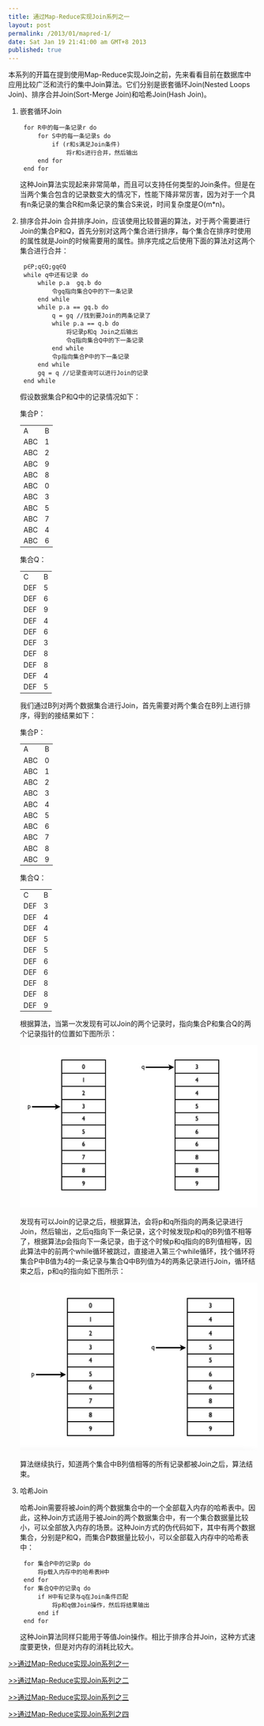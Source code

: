 ```yaml
---
title: 通过Map-Reduce实现Join系列之一
layout: post
permalink: /2013/01/mapred-1/
date: Sat Jan 19 21:41:00 am GMT+8 2013
published: true
---
```


本系列的开篇在提到使用Map-Reduce实现Join之前，先来看看目前在数据库中应用比较广泛和流行的集中Join算法。它们分别是嵌套循环Join(Nested Loops Join)、排序合并Join(Sort-Merge Join)和哈希Join(Hash Join)。

1. 嵌套循环Join 

		for R中的每一条记录r do
			for S中的每一条记录s do
				if (r和s满足Join条件)
					将r和s进行合并，然后输出
			end for
		end for

	这种Join算法实现起来非常简单，而且可以支持任何类型的Join条件。但是在当两个集合包含的记录数变大的情况下，性能下降非常厉害，因为对于一个具有n条记录的集合R和m条记录的集合S来说，时间复杂度是O(m*n)。
2. 排序合并Join
	合并排序Join，应该使用比较普遍的算法，对于两个需要进行Join的集合P和Q，首先分别对这两个集合进行排序，每个集合在排序时使用的属性就是Join的时候需要用的属性。排序完成之后使用下面的算法对这两个集合进行合并：

		p∈P;q∈Q;gq∈Q
		while q中还有记录 do  
			while p.a  gq.b do  
				令gq指向集合Q中的下一条记录  
			end while  
			while p.a == gq.b do  
				q = gq //找到要Join的两条记录了  
				while p.a == q.b do  
					将记录p和q Join之后输出  
					令q指向集合Q中的下一条记录  
				end while  
				令p指向集合P中的下一条记录  
			end while  
			gq = q //记录查询可以进行Join的记录  
		end while

	假设数据集合P和Q中的记录情况如下：

	集合P：

	<table><tbody><tr><td>A</td><td>B</td></tr><tr><td>ABC	</td><td> 1</td></tr><tr><td>ABC	</td><td> 2</td></tr><tr><td>ABC	</td><td> 9</td></tr><tr><td>ABC	</td><td> 8</td></tr><tr><td>ABC	</td><td> 0</td></tr><tr><td>ABC	</td><td> 3</td></tr><tr><td>ABC	</td><td> 5</td></tr><tr><td>ABC	</td><td> 7</td></tr><tr><td>ABC	</td><td> 4</td></tr><tr><td>ABC	</td><td> 6</td></tr></tbody></table>

	集合Q：
	<table><tbody><tr><td>C</td><td>B</td></tr><tr><td>DEF	</td><td> 5</td></tr><tr><td>DEF	</td><td> 6</td></tr><tr><td>DEF	</td><td> 9</td></tr><tr><td>DEF	</td><td> 4</td></tr><tr><td>DEF	</td><td> 6</td></tr><tr><td>DEF	</td><td> 3</td></tr><tr><td>DEF	</td><td> 8</td></tr><tr><td>DEF	</td><td> 8</td></tr><tr><td>DEF	</td><td> 4</td></tr><tr><td>DEF	</td><td> 5</td></tr></tbody></table>

	我们通过B列对两个数据集合进行Join，首先需要对两个集合在B列上进行排序，得到的接结果如下： 

	集合P：

	<table><tbody><tr><td>A</td><td>B</td></tr><tr><td>ABC	</td><td> 0</td></tr><tr><td>ABC	</td><td> 1</td></tr><tr><td>ABC	</td><td> 2</td></tr><tr><td>ABC	</td><td> 3</td></tr><tr><td>ABC	</td><td> 4</td></tr><tr><td>ABC	</td><td> 5</td></tr><tr><td>ABC	</td><td> 6</td></tr><tr><td>ABC	</td><td> 7</td></tr><tr><td>ABC	</td><td> 8</td></tr><tr><td>ABC	</td><td> 9</td></tr></tbody></table>

	集合Q：

	<table><tbody><tr><td>C</td><td>B</td></tr><tr><td>DEF	</td><td> 3</td></tr><tr><td>DEF	</td><td> 4</td></tr><tr><td>DEF	</td><td> 4</td></tr><tr><td>DEF	</td><td> 5</td></tr><tr><td>DEF	</td><td> 5</td></tr><tr><td>DEF	</td><td> 6</td></tr><tr><td>DEF	</td><td> 6</td></tr><tr><td>DEF	</td><td> 8</td></tr><tr><td>DEF	</td><td> 8</td></tr><tr><td>DEF	</td><td> 9</td></tr></tbody></table>

	根据算法，当第一次发现有可以Join的两个记录时，指向集合P和集合Q的两个记录指针的位置如下图所示： 

	![mapred-img-1](/images/2013-01/hadoop-mapreduce/mapred-img-1.jpg)

	发现有可以Join的记录之后，根据算法，会将p和q所指向的两条记录进行Join，然后输出，之后q指向下一条记录，这个时候发现p和q的B列值不相等了，根据算法p会指向下一条记录，由于这个时候p和q指向的B列值相等，因此算法中的前两个while循环被跳过，直接进入第三个while循环，找个循环将集合P中B值为4的一条记录与集合Q中B列值为4的两条记录进行Join，循环结束之后，p和q的指向如下图所示： 

	![mapred-img-2](/images/2013-01/hadoop-mapreduce/mapred-img-2.jpg)

	算法继续执行，知道两个集合中B列值相等的所有记录都被Join之后，算法结束。

3. 哈希Join

	哈希Join需要将被Join的两个数据集合中的一个全部载入内存的哈希表中。因此，这种Join方式适用于被Join的两个数据集合中，有一个集合数据量比较小，可以全部放入内存的场景。这种Join方式的伪代码如下，其中有两个数据集合，分别是P和Q，而集合P数据量比较小，可以全部载入内存中的哈希表中： 

		for 集合P中的记录p do  
			将p载入内存中的哈希表H中  
		end for  
		for 集合Q中的记录q do  
			if H中有记录与q在Join条件匹配  
				将p和q做Join操作，然后将结果输出  
			end if   
		end for 	

	这种Join算法同样只能用于等值Join操作。相比于排序合并Join，这种方式速度要更快，但是对内存的消耗比较大。

[>>通过Map-Reduce实现Join系列之一](/2013/01/mapred-1/)

[>>通过Map-Reduce实现Join系列之二](/2013/01/mapred-2/)

[>>通过Map-Reduce实现Join系列之三](/2013/01/mapred-3/)

[>>通过Map-Reduce实现Join系列之四](/2013/01/mapred-4/)
